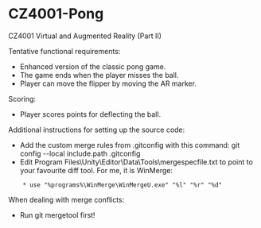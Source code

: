 # CZ4001-Pong
CZ4001 Virtual and Augmented Reality (Part II)

Tentative functional requirements:
* Enhanced version of the classic pong game.
* The game ends when the player misses the ball.
* Player can move the flipper by moving the AR marker.

Scoring:
* Player scores points for deflecting the ball.

Additional instructions for setting up the source code:
* Add the custom merge rules from .gitconfig with this command: git config --local include.path .gitconfig
* Edit Program Files\Unity\Editor\Data\Tools\mergespecfile.txt to point to your favourite diff tool.
	For me, it is WinMerge:
```	# WinMerge
	* use "%programs%\WinMerge\WinMergeU.exe" "%l" "%r" "%d"
```

When dealing with merge conflicts:
* Run git mergetool first!
